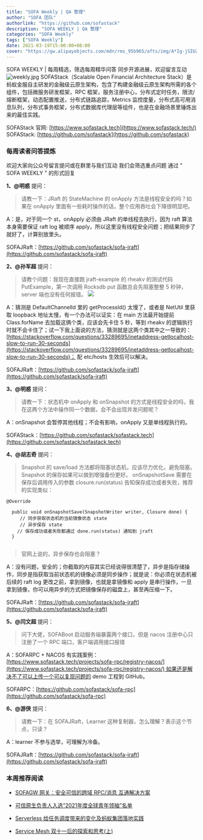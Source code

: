 ```yaml
---
title: "SOFA Weekly | QA 整理"
author: "SOFA 团队"
authorlink: "https://github.com/sofastack"
description: "SOFA WEEKLY | QA 整理"
categories: "SOFA Weekly"
tags: ["SOFA Weekly"]
date: 2021-03-19T15:00:00+08:00
cover: "https://gw.alipayobjects.com/mdn/rms_95b965/afts/img/A*Ig-jSIUZWx0AAAAAAAAAAAAAARQnAQ"
---
```

SOFA WEEKLY | 每周精选，筛选每周精华问答
同步开源进展，欢迎留言互动
![weekly.jpg](https://gw.alipayobjects.com/mdn/rms_95b965/afts/img/A*ARgKS6SuU7YAAAAAAAAAAAAAARQnAQ)
SOFAStack（Scalable Open Financial Architecture Stack）是蚂蚁金服自主研发的金融级云原生架构，包含了构建金融级云原生架构所需的各个组件，包括微服务研发框架，RPC 框架，服务注册中心，分布式定时任务，限流/熔断框架，动态配置推送，分布式链路追踪，Metrics 监控度量，分布式高可用消息队列，分布式事务框架，分布式数据库代理层等组件，也是在金融场景里锤炼出来的最佳实践。

SOFAStack 官网: [https://www.sofastack.tech](https://www.sofastack.tech/)
SOFAStack: [https://github.com/sofastack](https://github.com/sofastack)

### 每周读者问答提炼

欢迎大家向公众号留言提问或在群里与我们互动
我们会筛选重点问题
通过 " SOFA WEEKLY " 的形式回复

**1、@明惑** 提问：

>请教一下：JRaft 的 StateMachine 的 onApply 方法是线程安全的吗？如果在 onApply 里面有一些耗时操作的话，整个应用吞吐会下降很明显吧。

A：是，对于同一个 st，onApply 必须由 JRaft 的单线程去执行，因为 raft 算法本身需要保证 raft log 被顺序 apply，所以这里没有线程安全问题；把结果同步了就好了，计算别放里头。

SOFAJRaft：[https://github.com/sofastack/sofa-jraft](https://github.com/sofastack/sofa-jraft)

**2、@孙军超** 提问：

> 请教个问题：我现在直接跑 jraft-example 的 rheakv 的测试代码 PutExample，第一次调用 Rocksdb put 函数总会先阻塞整整 5 秒钟，server 端也没有任何报错。
![](https://gw.alipayobjects.com/mdn/rms_95b965/afts/img/A*n0MIToHxoNgAAAAAAAAAAAAAARQnAQ)

A：猜测是 DefaultChannelId 里的 getProcessId() 太慢了，或者是 NetUtil 里获取 loopback 地址太慢，有一个办法可以证实：在 main 方法最开始提前 Class.forName 去加载这俩个类，应该会先卡住 5 秒，等到 rheakv 的逻辑执行时就不会卡住了；试一下我上面说的方法，猜测就是这两个类其中之一导致的：[https://stackoverflow.com/questions/33289695/inetaddress-getlocalhost-slow-to-run-30-seconds](https://stackoverflow.com/questions/33289695/inetaddress-getlocalhost-slow-to-run-30-seconds)； 配 etc/hosts 生效后可以解决。

SOFAJRaft：[https://github.com/sofastack/sofa-jraft](https://github.com/sofastack/sofa-jraft)

**3、@明惑** 提问：

>请教一下：状态机中 onApply 和 onSnapshot 的方式是线程安全的吗，我在这两个方法中操作同一个数据，会不会出现并发问题呢？

A：onSnapshot 会暂停其他线程；不会有影响，onApply 又是单线程执行的。

SOFAStack：[https://github.com/sofastack/sofastack.tech](https://github.com/sofastack/sofastack.tech)

**4、@胡志奇** 提问：

> Snapshot 的 save/load 方法都将阻塞状态机，应该尽力优化，避免阻塞。Snapshot 的保存如果可以做到增强备份更好。
onSnapshotSave 需要在保存后调用传入的参数 closure.run(status) 告知保存成功或者失败，推荐的实现类似：

```
@Override

  public void onSnapshotSave(SnapshotWriter writer, Closure done) {
     // 同步获取状态机的当前镜像状态 state
     // 异步保存 state
    // 保存成功或者失败都通过 done.run(status) 通知到 jraft
  }
  
```

>官网上说的，异步保存也会阻塞？

A：没有问题，安全的；你截取的内容其实已经说得很清楚了，异步是指存储操作，同步是指获取当前状态机的镜像必须是同步操作；就是说：你必须在状态机被后续的 raft log 更改之前，拿到镜像，也就是拿镜像和 apply 是串行操作，一旦拿到镜像，你可以用异步的方式把镜像保存的磁盘上，甚至再压缩一下。

SOFAJRaft：[https://github.com/sofastack/sofa-jraft](https://github.com/sofastack/sofa-jraft)

**5、@闫文超** 提问：

> 问下大佬，SOFABoot 启动服务端暴露两个接口，但是 nacos 注册中心只注册了一个 RPC 端口，客户端调用接口报错

A：SOFARPC + NACOS 有实践案例：[https://www.sofastack.tech/projects/sofa-rpc/registry-nacos/](https://www.sofastack.tech/projects/sofa-rpc/registry-nacos/) 如果还是解决不了可以上传一个可以复现问题的 demo 工程到 GitHub。

SOFARPC：[https://github.com/sofastack/sofa-rpc](https://github.com/sofastack/sofa-rpc)

**6、@游侠** 提问：

> 请教一下：在 SOFAJRaft，Learner 这种复制器，怎么理解？表示这个节点，只读？

A：learner 不参与选举，可理解为冷备。

SOFAJRaft：[https://github.com/sofastack/sofa-jraft](https://github.com/sofastack/sofa-jraft)

### 本周推荐阅读

- [SOFAGW 网关：安全可信的跨域 RPC/消息 互通解决方案](http://mp.weixin.qq.com/s?__biz=MzUzMzU5Mjc1Nw==&mid=2247487444&idx=1&sn=1d55a7c68e105f305198eae65f587e2e&chksm=faa0e00ecdd76918b5cf4b5f4102347581de6c6f5154551d57dabfbfe16b45309f021e150a6f&scene=21)

- [可信原生负责人入选“2021年度全球青年领袖”名单](http://mp.weixin.qq.com/s?__biz=MzUzMzU5Mjc1Nw==&mid=2247487429&idx=1&sn=224bfffc83c539ff4e05e2b261abdc7f&chksm=faa0e01fcdd76909d34c27543f0c24786554f697351c83a38a2db41a5e4b3bab0ab51b82541b&scene=21)

- [Serverless 给任务调度带来的变化及蚂蚁集团落地实践](http://mp.weixin.qq.com/s?__biz=MzUzMzU5Mjc1Nw==&mid=2247487387&idx=1&sn=aa5611c20ac32f5f58e12488f1285824&chksm=faa0e041cdd769575a8f5921fed99968277be197544ccd9246e2f1a675b7a275b42e07ac61de&scene=21)

- [Service Mesh 双十一后的探索和思考(上)](http://mp.weixin.qq.com/s?__biz=MzUzMzU5Mjc1Nw==&mid=2247487314&idx=1&sn=55a6a84986290888e15719446365c986&chksm=faa0e088cdd7699e2a2a4594850699713cbd698531dba1f7309f755375232560f8f758230a85&scene=21)
